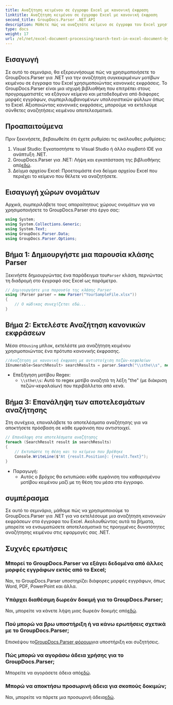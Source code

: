 ```yaml
---
title: Αναζήτηση κειμένου σε έγγραφο Excel με κανονική έκφραση
linktitle: Αναζήτηση κειμένου σε έγγραφο Excel με κανονική έκφραση
second_title: GroupDocs.Parser .NET API
description: Μάθετε πώς να αναζητάτε κείμενο σε έγγραφα του Excel χρησιμοποιώντας κανονικές εκφράσεις με το GroupDocs.Parser για .NET. Εκτελέστε σύνθετες αναζητήσεις κειμένου αποτελεσματικά.
type: docs
weight: 17
url: /el/net/excel-document-processing/search-text-in-excel-document-by-regular-expression/
---
```

## Εισαγωγή
Σε αυτό το σεμινάριο, θα εξερευνήσουμε πώς να χρησιμοποιήσετε το GroupDocs.Parser για .NET για την αναζήτηση συγκεκριμένων μοτίβων κειμένου σε έγγραφα του Excel χρησιμοποιώντας κανονικές εκφράσεις. Το GroupDocs.Parser είναι μια ισχυρή βιβλιοθήκη που επιτρέπει στους προγραμματιστές να εξάγουν κείμενο και μεταδεδομένα από διάφορες μορφές εγγράφων, συμπεριλαμβανομένων υπολογιστικών φύλλων όπως το Excel. Αξιοποιώντας κανονικές εκφράσεις, μπορούμε να εκτελούμε σύνθετες αναζητήσεις κειμένου αποτελεσματικά.
## Προαπαιτούμενα
Πριν ξεκινήσετε, βεβαιωθείτε ότι έχετε ρυθμίσει τις ακόλουθες ρυθμίσεις:
1. Visual Studio: Εγκαταστήστε το Visual Studio ή άλλο συμβατό IDE για ανάπτυξη .NET.
2.  GroupDocs.Parser για .NET: Λήψη και εγκατάσταση της βιβλιοθήκης από[εδώ](https://releases.groupdocs.com/parser/net/).
3. Δείγμα αρχείου Excel: Προετοιμάστε ένα δείγμα αρχείου Excel που περιέχει το κείμενο που θέλετε να αναζητήσετε.

## Εισαγωγή χώρων ονομάτων
Αρχικά, συμπεριλάβετε τους απαραίτητους χώρους ονομάτων για να χρησιμοποιήσετε το GroupDocs.Parser στο έργο σας:
```csharp
using System;
using System.Collections.Generic;
using System.Text;
using GroupDocs.Parser.Data;
using GroupDocs.Parser.Options;
```
## Βήμα 1: Δημιουργήστε μια παρουσία κλάσης Parser
 Ξεκινήστε δημιουργώντας ένα παράδειγμα του`Parser` κλάση, περνώντας τη διαδρομή στο έγγραφό σας Excel ως παράμετρο.
```csharp
// Δημιουργήστε μια παρουσία της κλάσης Parser
using (Parser parser = new Parser("YourSampleFile.xlsx"))
{
    // Ο κώδικας συνεχίζεται εδώ...
}
```
## Βήμα 2: Εκτελέστε Αναζήτηση κανονικών εκφράσεων
 Μέσα στο`using` μπλοκ, εκτελέστε μια αναζήτηση κειμένου χρησιμοποιώντας ένα πρότυπο κανονικής έκφρασης.
```csharp
//Αναζήτηση με κανονική έκφραση με αντιστοίχιση πεζών-κεφαλαίων
IEnumerable<SearchResult> searchResults = parser.Search("\\sthe\\s", new SearchOptions(true, false, true));
```
- Επεξήγηση μοτίβου Regex:
  - `\\sthe\\s`: Αυτό το regex μοτίβο αναζητά τη λέξη "the" (με διάκριση πεζών-κεφαλαίων) που περιβάλλεται από κενά.
## Βήμα 3: Επανάληψη των αποτελεσμάτων αναζήτησης
Στη συνέχεια, επαναλάβετε τα αποτελέσματα αναζήτησης για να αποκτήσετε πρόσβαση σε κάθε εμφάνιση που αντιστοιχεί.
```csharp
// Επανάληψη στα αποτελέσματα αναζήτησης
foreach (SearchResult result in searchResults)
{
    // Εκτυπώστε τη θέση και το κείμενο που βρέθηκε
    Console.WriteLine($"At {result.Position}: {result.Text}");
}
```
- Παραγωγή:
  - Αυτός ο βρόχος θα εκτυπώσει κάθε εμφάνιση του καθορισμένου μοτίβου κειμένου μαζί με τη θέση του μέσα στο έγγραφο.

## συμπέρασμα
Σε αυτό το σεμινάριο, μάθαμε πώς να χρησιμοποιούμε το GroupDocs.Parser για .NET για να εκτελέσουμε μια αναζήτηση κανονικών εκφράσεων στα έγγραφα του Excel. Ακολουθώντας αυτά τα βήματα, μπορείτε να ενσωματώσετε αποτελεσματικά τις προηγμένες δυνατότητες αναζήτησης κειμένου στις εφαρμογές σας .NET.

## Συχνές ερωτήσεις
### Μπορεί το GroupDocs.Parser να εξάγει δεδομένα από άλλες μορφές εγγράφων εκτός από το Excel;
Ναι, το GroupDocs.Parser υποστηρίζει διάφορες μορφές εγγράφων, όπως Word, PDF, PowerPoint και άλλα.
### Υπάρχει διαθέσιμη δωρεάν δοκιμή για το GroupDocs.Parser;
 Ναι, μπορείτε να κάνετε λήψη μιας δωρεάν δοκιμής από[εδώ](https://releases.groupdocs.com/).
### Πού μπορώ να βρω υποστήριξη ή να κάνω ερωτήσεις σχετικά με το GroupDocs.Parser;
 Επισκέψου το[GroupDocs.Parser φόρουμ](https://forum.groupdocs.com/c/parser/17)για υποστήριξη και συζητήσεις.
### Πώς μπορώ να αγοράσω άδεια χρήσης για το GroupDocs.Parser;
 Μπορείτε να αγοράσετε άδεια από[εδώ](https://purchase.groupdocs.com/buy).
### Μπορώ να αποκτήσω προσωρινή άδεια για σκοπούς δοκιμών;
 Ναι, μπορείτε να πάρετε μια προσωρινή άδεια[εδώ](https://purchase.groupdocs.com/temporary-license/).
